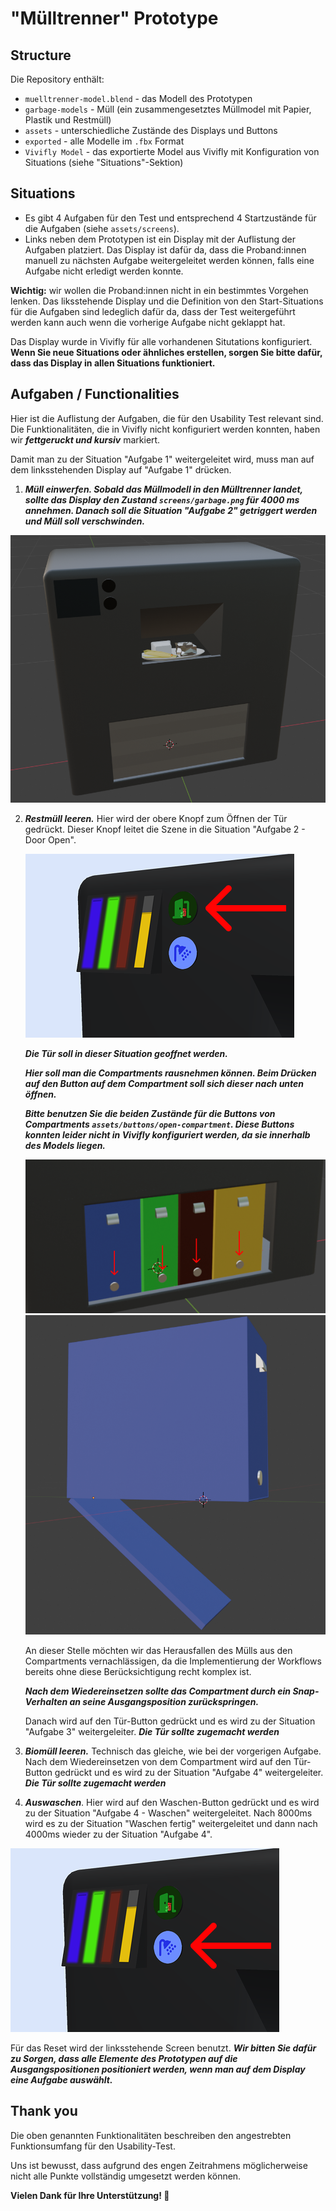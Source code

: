 # "Mülltrenner" Prototype 

## Structure 
Die Repository enthält:
- `muelltrenner-model.blend` - das Modell des Prototypen
- `garbage-models` - Müll (ein zusammengesetztes Müllmodel mit Papier, Plastik und Restmüll)
- `assets` - unterschiedliche Zustände des Displays und Buttons
- `exported` - alle Modelle im `.fbx` Format
- `Vivifly Model` - das exportierte Model aus Vivifly mit Konfiguration von Situations (siehe "Situations"-Sektion)

## Situations
- Es gibt 4 Aufgaben für den Test und entsprechend 4 Startzustände für die Aufgaben (siehe `assets/screens`). 
- Links neben dem Prototypen ist ein Display mit der Auflistung der Aufgaben platziert. Das Display ist dafür da, dass die Proband:innen manuell zu nächsten Aufgabe weitergeleitet werden können, falls eine Aufgabe nicht erledigt werden konnte. 

**Wichtig:** wir wollen die Proband:innen nicht in ein bestimmtes Vorgehen lenken. Das liksstehende Display und die Definition von den Start-Situations für die Aufgaben sind ledeglich dafür da, dass der Test weitergeführt werden kann auch wenn die vorherige Aufgabe nicht geklappt hat.

Das Display wurde in Vivifly für alle vorhandenen Situtations konfiguriert. **Wenn Sie neue Situations oder ähnliches erstellen, sorgen Sie bitte dafür, dass das Display in allen Situations  funktioniert.**

## Aufgaben / Functionalities
Hier ist die Auflistung der Aufgaben, die für den Usability Test relevant sind. Die Funktionalitäten, die in Vivifly nicht konfiguriert werden konnten, haben wir ___fettgeruckt und kursiv___ markiert. 

Damit man zu der Situation "Aufgabe 1" weitergeleitet wird, muss man auf dem linksstehenden Display auf "Aufgabe 1" drücken.
 
1. ___Müll einwerfen. Sobald das Müllmodell in den Mülltrenner landet, sollte das Display den Zustand `screens/garbage.png` für 4000 ms annehmen. Danach soll die Situation "Aufgabe 2" getriggert werden und Müll soll verschwinden.___

!["Garbage"](screenshots/garbage.png)

2. ___Restmüll leeren.___ Hier wird der obere Knopf zum Öffnen der Tür gedrückt. Dieser Knopf leitet die Szene in die Situation "Aufgabe 2 - Door Open". 

    !["Buttons Open"](screenshots/buttons-open.png)
    
    ___Die Tür soll in dieser Situation geoffnet werden.___
    
    ___Hier soll man die Compartments rausnehmen können. Beim Drücken auf den Button auf dem Compartment soll sich dieser nach unten öffnen.___

    ___Bitte benutzen Sie die beiden Zustände für die Buttons von Compartments `assets/buttons/open-compartment`. Diese Buttons konnten leider nicht in Vivifly konfiguriert werden, da sie innerhalb des Models liegen.___

    !["Compartments"](screenshots/compartments-buttons.png)
    !["Compartment Open"](screenshots/compartment-open.png)

    An dieser Stelle möchten wir das Herausfallen des Mülls aus den Compartments vernachlässigen, da die Implementierung der Workflows bereits ohne diese Berücksichtigung recht komplex ist.

    ___Nach dem Wiedereinsetzen sollte das Compartment durch ein Snap-Verhalten an seine Ausgangsposition zurückspringen.___

    Danach wird auf den Tür-Button gedrückt und es wird zu der Situation "Aufgabe 3" weitergeleiter. ___Die Tür sollte zugemacht werden___

3. ___Biomüll leeren.___ Technisch das gleiche, wie bei der vorgerigen Aufgabe. Nach dem Wiedereinsetzen von dem Compartment wird auf den Tür-Button gedrückt und es wird zu der Situation "Aufgabe 4" weitergeleiter. ___Die Tür sollte zugemacht werden___

4. ___Auswaschen___. Hier wird auf den Waschen-Button gedrückt und es wird zu der Situation "Aufgabe 4 - Waschen" weitergeleitet. Nach 8000ms wird es zu der Situation "Waschen fertig" weitergeleitet und dann nach 4000ms wieder zu der Situation "Aufgabe 4".

!["Buttons Wash"](screenshots/buttons-wash.png)

Für das Reset wird der linksstehende Screen benutzt. ___Wir bitten Sie dafür zu Sorgen, dass alle Elemente des Prototypen auf die Ausgangspositionen positioniert werden, wenn man auf dem Display eine Aufgabe auswählt.___

## Thank you
Die oben genannten Funktionalitäten beschreiben den angestrebten Funktionsumfang für den Usability-Test. 

Uns ist bewusst, dass aufgrund des engen Zeitrahmens möglicherweise nicht alle Punkte vollständig umgesetzt werden können. 

**Vielen Dank für Ihre Unterstützung! 🤩**
